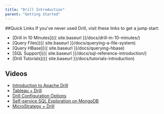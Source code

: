 ```yaml
---
title: "Drill Introduction"
parent: "Getting Started"
---
```

##Quick Links
If you've never used Drill, visit these links to get a jump start:

* [Drill in 10 Minutes]({{ site.baseurl }}/docs/drill-in-10-minutes/)
* [Query Files]({{ site.baseurl }}/docs/querying-a-file-system)
* [Query HBase]({{ site.baseurl }}/docs/querying-hbase)
* [SQL Support]({{ site.baseurl }}/docs/sql-reference-introduction/)
* [Drill Tutorials]({{ site.baseurl }}/docs/tutorials-introduction)

## Videos

* [Introduction to Apache Drill](https://www.youtube.com/embed/HITzj3ihSUk)
* [Tableau + Drill](https://www.youtube.com/embed/FkcegazNuio)
* [Drill Configuration Options](https://www.youtube.com/embed/kG6vzsk8T7E)
* [Self-service SQL Exploration on MongoDB](https://www.youtube.com/embed/XUIKlsX8yVM)
* [MicroStrategy + Drill](https://www.youtube.com/embed/uyN9DDCNP8o)

